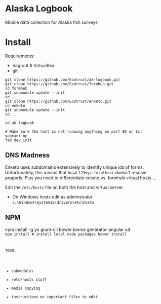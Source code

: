 Alaska Logbook
===============

Mobile data collection for Alaska fish surveys

Install
========
Requirements:
* Vagrant & VirtualBox
* git


```
git clone https://github.com/Ecotrust/ak-logbook.git
git clone https://github.com/Ecotrust/formhub.git
cd formhub
git submodule update --init
cd ..
git clone https://github.com/Ecotrust/enketo.git
cd enketo
git submodule update --init
cd ..

cd ak-logbook

# Make sure the host is not running anything on port 80 or 81!
vagrant up
fab dev init
```

## DNS Madness

Enketo uses subdomains extensively to identify unique ids of forms. Unfortunately, 
this means that local `123xyz.localhost` doesn't resolve properly. Plus you need to
differentiate enketo vs. formhub virtual hosts ...

Edit the `/etc/hosts` file on both the host and virtual server.

* On Windows hosts edit as adminstrator `C:\Windows\System32\drivers\etc\hosts`

## NPM
npm install -g yo grunt-cli bower karma generator-angular
cd <code>
npm install # install local node packages
bower install


TODO:
* submodules
* /etc/hosts stuff
* media copying
* instructions on important files to edit
